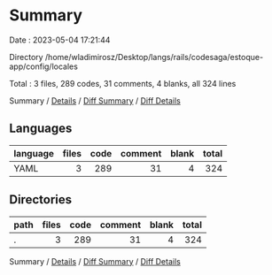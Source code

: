 # Summary

Date : 2023-05-04 17:21:44

Directory /home/wladimirosz/Desktop/langs/rails/codesaga/estoque-app/config/locales

Total : 3 files,  289 codes, 31 comments, 4 blanks, all 324 lines

Summary / [Details](details.md) / [Diff Summary](diff.md) / [Diff Details](diff-details.md)

## Languages
| language | files | code | comment | blank | total |
| :--- | ---: | ---: | ---: | ---: | ---: |
| YAML | 3 | 289 | 31 | 4 | 324 |

## Directories
| path | files | code | comment | blank | total |
| :--- | ---: | ---: | ---: | ---: | ---: |
| . | 3 | 289 | 31 | 4 | 324 |

Summary / [Details](details.md) / [Diff Summary](diff.md) / [Diff Details](diff-details.md)